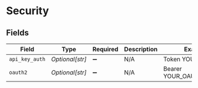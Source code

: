 # Security


## Fields

| Field                    | Type                     | Required                 | Description              | Example                  |
| ------------------------ | ------------------------ | ------------------------ | ------------------------ | ------------------------ |
| `api_key_auth`           | *Optional[str]*          | :heavy_minus_sign:       | N/A                      | Token YOUR_API_KEY       |
| `oauth2`                 | *Optional[str]*          | :heavy_minus_sign:       | N/A                      | Bearer YOUR_OAUTH2_TOKEN |